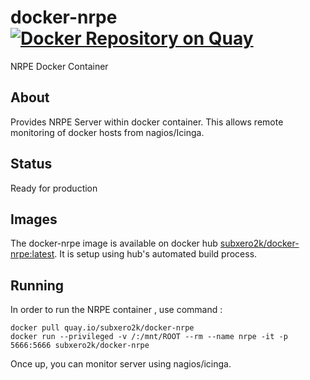 # docker-nrpe [![Docker Repository on Quay](https://quay.io/repository/subxero2k/docker-nrpe/status "Docker Repository on Quay")](https://quay.io/repository/subxero2k/docker-nrpe)
NRPE Docker Container

## About
Provides NRPE Server within docker container. This allows remote monitoring of docker hosts from nagios/Icinga.

## Status
Ready for production

## Images
The docker-nrpe image is available on docker hub [subxero2k/docker-nrpe:latest](https://quay.io/repository/subxero2k/docker-nrpe). It is setup using hub's automated build process.

## Running
In order to run the NRPE container , use command :

```
docker pull quay.io/subxero2k/docker-nrpe
docker run --privileged -v /:/mnt/ROOT --rm --name nrpe -it -p 5666:5666 subxero2k/docker-nrpe
```

Once up, you can monitor server using nagios/icinga.

